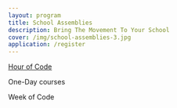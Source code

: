 ```yaml
---
layout: program
title: School Assemblies
description: Bring The Movement To Your School
cover: /img/school-assemblies-3.jpg
application: /register
---
```


[Hour of Code](https://docs.google.com/forms/d/1vIHhrrct5zISCJ44FYlm0xD9D5ZCKh-Cbw_B6Uu7H6Y/viewform)

One-Day courses

Week of Code
